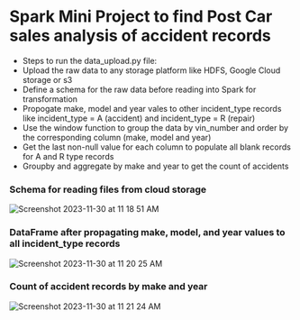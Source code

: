 # Spark Mini Project to find Post Car sales analysis of accident records
-  Steps to run the data_upload.py file:
-  Upload the raw data to any storage platform like HDFS, Google Cloud storage or s3
-  Define a schema for the raw data before reading into Spark for transformation
-  Propogate make, model and year vales to other incident_type records like incident_type = A (accident) and incident_type = R (repair)
  -  Use the window function to group the data by vin_number and order by the corresponding column (make, model and year)
  -  Get the last non-null value for each column to populate all blank records for A and R type records
- Groupby and aggregate by make and year to get the count of accidents

 ### Schema for reading files from cloud storage
 
![Screenshot 2023-11-30 at 11 18 51 AM](https://github.com/meetapandit/spark_mini_project/assets/15186489/b9adab61-37c4-4b14-8988-283663e44a1d)

 ### DataFrame after propagating make, model, and year values to all incident_type records

![Screenshot 2023-11-30 at 11 20 25 AM](https://github.com/meetapandit/spark_mini_project/assets/15186489/f99d3c41-0787-40d0-b6f6-833637664274)

 ### Count of accident records by make and year

![Screenshot 2023-11-30 at 11 21 24 AM](https://github.com/meetapandit/spark_mini_project/assets/15186489/7638fdae-f271-4e48-9bf6-cd9493e1167f)


